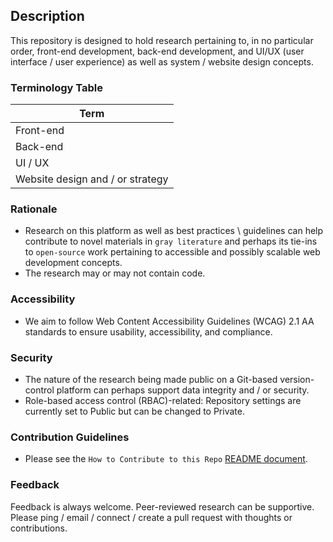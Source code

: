 ## Description
This repository is designed to hold research pertaining to, in no particular order, front-end development, back-end development, and UI/UX (user interface / user experience) as well as system / website design concepts.

### Terminology Table
| Term | 
| ---- |
| Front-end | 
| Back-end | 
| UI / UX | 
| Website design and / or strategy |


### Rationale
- Research on this platform as well as best practices \ guidelines can help contribute to novel materials in `gray literature` and perhaps its tie-ins to `open-source` work pertaining to accessible and possibly scalable web development concepts. 
- The research may or may not contain code.


### Accessibility
- We aim to follow Web Content Accessibility Guidelines (WCAG) 2.1 AA standards to ensure usability, accessibility, and compliance.


### Security
- The nature of the research being made public on a Git-based version-control platform can perhaps support data integrity and / or security.
- Role-based access control (RBAC)-related: Repository settings are currently set to Public but can be changed to Private.

### Contribution Guidelines
- Please see the `How to Contribute to this Repo` [README document](https://github.com/smiyamoto-calstart/simple_scripts/blob/main/README.md). 


### Feedback
Feedback is always welcome. Peer-reviewed research can be supportive. Please ping / email / connect / create a pull request with thoughts or contributions.